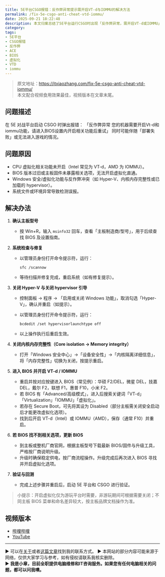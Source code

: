```yaml
---
title: 5E平台CSGO报错：反作弊异常提示需开启VT-d与IOMMU的解决方法
permalink: /fix-5e-csgo-anti-cheat-vtd-iommu/
date: 2025-09-21 18:22:48
description: 本文归案总结了5E平台运行CSGO时出现「反作弊异常，需开启VT-d或IOMMU」的完整解决方案，涵盖系统修复、关闭Hyper-V与内存完整性、禁用hypervisor引导，以及在BIOS中开启虚拟化功能等步骤，帮助用户快速排障。
category:
tags:
- 5E平台
- CSGO报错
- 反作弊
- ACE
- BIOS
- 虚拟化
- VTD
- iommu
---
```


> 原文地址：<https://itxiaozhang.com/fix-5e-csgo-anti-cheat-vtd-iommu/>  
> 本文配合视频食用效果最佳，视频版本在文章末尾。

## 问题描述

在 5E 对战平台启动 CSGO 时弹出报错：
「反作弊异常
您的机器需要开启Vt-d和iommu功能，请进入BIOS设置内开启相关功能后重试」
同时可能伴随「部署失败」或无法进入游戏的情况。

## 问题原因

* CPU 虚拟化相关功能未开启（Intel 常见为 VT-d，AMD 为 IOMMU）。
* BIOS 版本过旧或主板固件未暴露相关选项，无法开启虚拟化直通。
* Windows 安全/虚拟化功能与反作弊冲突（如 Hyper-V、内核内存完整性或已加载的 hypervisor）。
* 系统文件或环境异常导致检测误报。

## 解决办法

1. **确认主板型号**

   * 按 Win+R，输入 `msinfo32` 回车，查看「主板制造商/型号」，用于后续查找 BIOS 及设置指南。

2. **系统检查与修复**

   * 以管理员身份打开命令提示符，运行：

     ```
     sfc /scannow
     ```

   * 等待扫描并修复完成，重启系统（如有修复提示）。

3. **关闭 Hyper-V 与关闭 hypervisor 引导**

   * 控制面板 → 程序 → 「启用或关闭 Windows 功能」，取消勾选「Hyper-V」，确认并重启（如提示）。
   * 以管理员身份打开命令提示符，运行：

     ```
     bcdedit /set hypervisorlaunchtype off
     ```

   * 以上操作执行后重启生效。

4. **关闭内核内存完整性（Core isolation → Memory integrity）**

   * 打开「Windows 安全中心」→「设备安全性」→「内核隔离详细信息」，将「内存完整性」切换为关闭，按提示重启。

5. **进入 BIOS 并开启 VT-d / IOMMU**

   * 重启并按对应按键进入 BIOS（常见例）：华硕 F2/DEL，微星 DEL，技嘉 DEL，戴尔 F2，联想 F1，惠普 F10，小米 F2。
   * 若 BIOS 有「Advanced/高级模式」，进入后搜索关键词「VT-d」「Virtualization」「IOMMU」「虚拟化」。
   * 若存在 Secure Boot，可先将其设为 Disabled（部分主板需关闭安全启动后才能更改虚拟化选项）。
   * 找到后开启 VT-d（Intel）或 IOMMU（AMD），保存（通常 F10）并重启。

6. **若 BIOS 找不到相关选项，更新 BIOS**

   * 到主板或整机厂商官网，根据主板型号下载最新 BIOS/固件与升级工具，严格按厂商说明升级。
   * 升级时确保稳定供电，按厂商流程操作。升级完成后再次进入 BIOS 寻找并开启虚拟化选项。

7. **验证与回测**

   * 完成上述步骤并重启后，启动 5E 平台和 CSGO 进行验证。

> 小提示：开启虚拟化仅为游玩平台时需要，非游玩期间可根据需要关闭；不同主板 BIOS 菜单和命名差异较大，按主板品牌文档操作为准。

## 视频版本

* [哔哩哔哩](https://space.bilibili.com/3546607630944387)
* [YouTube](https://www.youtube.com/@itxiaozhang)

---
▶ 可以在[关于](https://itxiaozhang.com/about/)或者[这篇文章](https://itxiaozhang.com/about-computer-repair-services-with-me/)找到我的联系方式。
▶ 本网站的部分内容可能来源于网络，仅供大家学习与参考，如有侵权请联系我核实删除。  
▶ **我是小章，目前全职提供电脑维修和IT咨询服务。如果您有任何电脑相关的问题，都可以问我噢。**  
